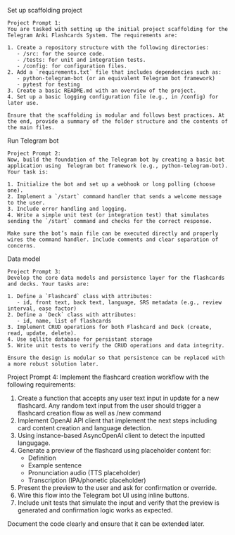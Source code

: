 Set up scaffolding project
```
Project Prompt 1:
You are tasked with setting up the initial project scaffolding for the Telegram Anki Flashcards System. The requirements are:

1. Create a repository structure with the following directories:
   - /src: for the source code.
   - /tests: for unit and integration tests.
   - /config: for configuration files.
2. Add a `requirements.txt` file that includes dependencies such as:
   - python-telegram-bot (or an equivalent Telegram bot framework)
   - pytest for testing
3. Create a basic README.md with an overview of the project.
4. Set up a basic logging configuration file (e.g., in /config) for later use.

Ensure that the scaffolding is modular and follows best practices. At the end, provide a summary of the folder structure and the contents of the main files.
```

Run Telegram bot
```
Project Prompt 2:
Now, build the foundation of the Telegram bot by creating a basic bot application using  Telegram bot framework (e.g., python-telegram-bot). Your task is:

1. Initialize the bot and set up a webhook or long polling (choose one).
2. Implement a `/start` command handler that sends a welcome message to the user.
3. Include error handling and logging.
4. Write a simple unit test (or integration test) that simulates sending the `/start` command and checks for the correct response.

Make sure the bot’s main file can be executed directly and properly wires the command handler. Include comments and clear separation of concerns.
```

Data model
```
Project Prompt 3:
Develop the core data models and persistence layer for the flashcards and decks. Your tasks are:

1. Define a `Flashcard` class with attributes:
   - id, front text, back text, language, SRS metadata (e.g., review interval, ease factor)
2. Define a `Deck` class with attributes:
   - id, name, list of flashcards
3. Implement CRUD operations for both Flashcard and Deck (create, read, update, delete).
4. Use sqllite database for persistant storage
5. Write unit tests to verify the CRUD operations and data integrity.

Ensure the design is modular so that persistence can be replaced with a more robust solution later.
```



Project Prompt 4:
Implement the flashcard creation workflow with the following requirements:

1. Create a function that accepts any user text input in update for a new flashcard. Any random text input from the user should trigger a flashcard creation flow  as well as /new command
2. Implement OpenAI API client that implement the next steps including card content creation and language detection.
2. Using instance-based AsyncOpenAI client to  detect the inputted langugage.
3. Generate a preview of the flashcard using placeholder content for:
   - Definition
   - Example sentence
   - Pronunciation audio (TTS placeholder)
   - Transcription (IPA/phonetic placeholder)
4. Present the preview to the user and ask for confirmation or override.
5. Wire this flow into the Telegram bot UI using inline buttons.
6. Include unit tests that simulate the input and verify that the preview is generated and confirmation logic works as expected.

Document the code clearly and ensure that it can be extended later.

